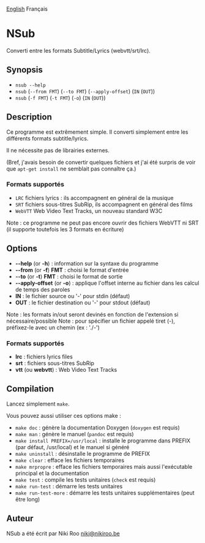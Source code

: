 [English](README.md) Français

# NSub

Converti entre les formats Subtitle/Lyrics (webvtt/srt/lrc).

## Synopsis

- `nsub --help`
- `nsub` (`--from FMT`) (`--to FMT`) (`--apply-offset`) (`IN` (`OUT`))
- `nsub` (`-f FMT`) (`-t FMT`) (`-o`) (`IN` (`OUT`))

## Description

Ce programme est extrêmement simple.
Il converti simplement entre les différents formats subtitle/lyrics.

Il ne nécessite pas de librairies externes.

(Bref, j'avais besoin de convertir quelques fichiers et j'ai été surpris de voir que `apt-get install` ne semblait pas connaître ça.)

### Formats supportés

- `LRC` fichiers lyrics : ils accompagnent en général de la musique
- `SRT` fichiers sous-titres SubRip, ils accompagnent en général des films
- `WebVTT` Web Video Text Tracks, un nouveau standard W3C

Note : ce programme ne peut pas encore ouvrir des fichiers WebVTT ni SRT (il supporte toutefois les 3 formats en écriture)

## Options

- **--help** (or **-h**) : information sur la syntaxe du programme
- **--from** (or **-f**) **FMT** : choisi le format d'entrée
- **--to** (or **-t**) **FMT** : choisi le format de sortie
- **--apply-offset** (or **-o**) : applique l'offset interne au fichier dans les calcul de temps des paroles
- **IN** : le fichier source ou '-' pour stdin (défaut)
- **OUT** : le fichier destination ou '-' pour stdout (défaut)

Note : les formats in/out seront devinés en fonction de l'extension si nécessaire/possible
Note : pour spécifier un fichier appelé tiret (-), préfixez-le avec un chemin (ex : './-')

### Formats supportés

- **lrc** : fichiers lyrics files
- **srt** : fichiers sous-titres SubRip
- **vtt** (ou **webvtt**) : Web Video Text Tracks

## Compilation

Lancez simplement `make`.  

Vous pouvez aussi utiliser ces options make :

- `make doc` : génère la documentation Doxygen (`doxygen` est requis)
- `make man` : génère le manuel (`pandoc` est requis)
- `make install PREFIX=/usr/local` : installe le programme dans PREFIX (par défaut, /usr/local) et le manuel si généré
- `make uninstall` : désinstalle le programme de PREFIX
- `make clear` : efface les fichiers temporaires
- `make mrpropre` : efface les fichiers temporaires mais aussi l'exécutable principal et la documentation
- `make test` : compile les tests unitaires (`check` est requis)
- `make run-test` : démarre les tests unitaires
- `make run-test-more` : démarre les tests unitaires supplémentaires (peut être long)

## Auteur

NSub a été écrit par Niki Roo <niki@nikiroo.be>

